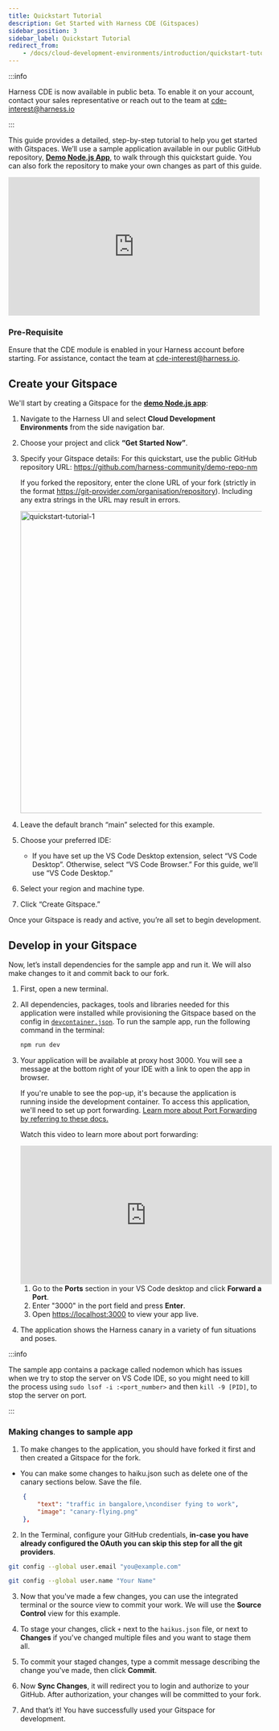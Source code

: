 ```yaml
---
title: Quickstart Tutorial
description: Get Started with Harness CDE (Gitspaces)
sidebar_position: 3
sidebar_label: Quickstart Tutorial
redirect_from: 
    - /docs/cloud-development-environments/introduction/quickstart-tutorial
---
```


:::info

Harness CDE is now available in public beta. To enable it on your account, contact your sales representative or reach out to the team at cde-interest@harness.io 

:::

This guide provides a detailed, step-by-step tutorial to help you get started with Gitspaces. We’ll use a sample application available in our public GitHub repository, **[Demo Node.js App](https://github.com/harness-community/demo-repo-nm.git)**, to walk through this quickstart guide. You can also fork the repository to make your own changes as part of this guide.

<iframe width="500" height="275" src="https://www.youtube.com/embed/73eGzg3qs8w?si=ixJHmw7-Y_txspDq" title="YouTube video player" frameborder="0" allow="accelerometer; autoplay; clipboard-write; encrypted-media; gyroscope; picture-in-picture; web-share" referrerpolicy="strict-origin-when-cross-origin" allowfullscreen></iframe>

### Pre-Requisite 
Ensure that the CDE module is enabled in your Harness account before starting. For assistance, contact the team at cde-interest@harness.io.

## Create your Gitspace
We'll start by creating a Gitspace for the **[demo Node.js app](https://github.com/harness-community/demo-repo-nm.git)**: 

1. Navigate to the Harness UI and select **Cloud Development Environments** from the side navigation bar.
2. Choose your project and click **“Get Started Now”**.
3. Specify your Gitspace details:
For this quickstart, use the public GitHub repository URL: https://github.com/harness-community/demo-repo-nm

    If you forked the repository, enter the clone URL of your fork (strictly in the format https://git-provider.com/organisation/repository). 
Including any extra strings in the URL may result in errors.

    <img width="700" height="600" alt="quickstart-tutorial-1" src="https://github.com/user-attachments/assets/233fa2bf-14bd-462f-82ed-d44c43904313" />

4. Leave the default branch “main” selected for this example.
5. Choose your preferred IDE:
    - If you have set up the VS Code Desktop extension, select “VS Code Desktop”. Otherwise, select “VS Code Browser.” For this guide, we’ll use “VS Code Desktop.”
6. Select your region and machine type.
7. Click “Create Gitspace.”

Once your Gitspace is ready and active, you’re all set to begin development.

## Develop in your Gitspace
Now, let’s install dependencies for the sample app and run it. We will also make changes to it and commit back to our fork.

1. First, open a new terminal.

2. All dependencies, packages, tools and libraries needed for this application were installed while provisioning the Gitspace based on the config in [`devcontainer.json`](https://github.com/harness-community/demo-repo-nm/blob/main/.devcontainer/devcontainer.json). To run the sample app, run the following command in the terminal:

    ```sh
    npm run dev
    ```

3. Your application will be available at proxy host 3000. You will see a message at the bottom right of your IDE with a link to open the app in browser. 

    If you're unable to see the pop-up, it's because the application is running inside the development container. To access this application, we'll need to set up port forwarding. [Learn more about Port Forwarding by referring to these docs.](/docs/cloud-development-environments/develop-using-cde/port-forwarding.md)
    
    Watch this video to learn more about port forwarding:
    
    <iframe width="500" height="275" src="https://www.youtube.com/embed/MGcNbaEOgR4?si=MwhXfbKzAlZbelW-" title="YouTube video player" frameborder="0" allow="accelerometer; autoplay; clipboard-write; encrypted-media; gyroscope; picture-in-picture; web-share" referrerpolicy="strict-origin-when-cross-origin" allowfullscreen></iframe>

    1. Go to the **Ports** section in your VS Code desktop and click **Forward a Port**.  
    2. Enter "3000" in the port field and press **Enter**.
    3. Open [https://localhost:3000](https://localhost:3000) to view your app live.

4. The application shows the Harness canary in a variety of fun situations and poses.


:::info

The sample app contains a package called nodemon which has issues when we try to stop the server on VS Code IDE, so you might need to kill the process using `sudo lsof -i :<port_number>` and then `kill -9 [PID]`, to stop the server on port. 

:::

### Making changes to sample app

1. To make changes to the application, you should  have forked it first and then created a Gitspace for the fork.

- You can make some changes to haiku.json such as delete one of the canary sections below. Save the file.

```json
    {
        "text": "traffic in bangalore,\ncondiser fying to work",
        "image": "canary-flying.png"
    },
```

2. In the Terminal, configure your GitHub credentials, **in-case you have already configured the OAuth you can skip this step for all the git providers**. 

```sh
git config --global user.email "you@example.com" 

git config --global user.name "Your Name"
```

3. Now that you've made a few changes, you can use the integrated terminal or the source view to commit your work. We will use the **Source Control** view for this example.

4. To stage your changes, click `+` next to the `haikus.json` file, or next to **Changes** if you've changed multiple files and you want to stage them all.

5. To commit your staged changes, type a commit message describing the change you've made, then click **Commit**.

6. Now **Sync Changes**, it will redirect you to login and authorize to your GitHub. After authorization, your changes will be committed to your fork.

7. And that’s it! You have successfully used your Gitspace for development. 

